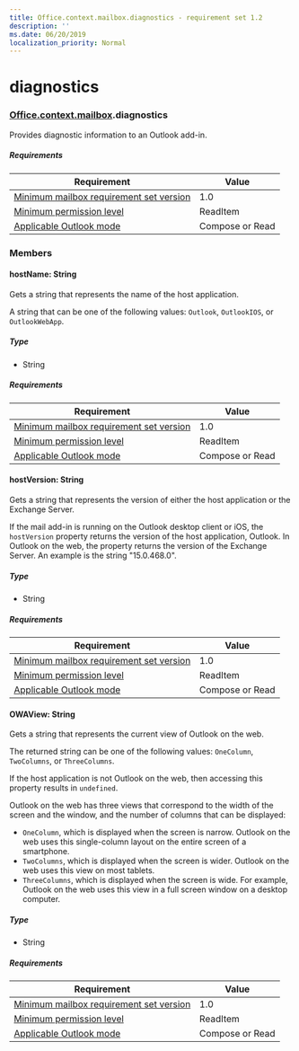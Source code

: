 ```yaml
---
title: Office.context.mailbox.diagnostics - requirement set 1.2
description: ''
ms.date: 06/20/2019
localization_priority: Normal
---
```


# diagnostics

### [Office](Office.md)[.context](Office.context.md)[.mailbox](Office.context.mailbox.md).diagnostics

Provides diagnostic information to an Outlook add-in.

##### Requirements

|Requirement| Value|
|---|---|
|[Minimum mailbox requirement set version](/office/dev/add-ins/reference/requirement-sets/outlook-api-requirement-sets)| 1.0|
|[Minimum permission level](/outlook/add-ins/understanding-outlook-add-in-permissions)| ReadItem|
|[Applicable Outlook mode](/outlook/add-ins/#extension-points)| Compose or Read|

### Members

#### hostName: String

Gets a string that represents the name of the host application.

A string that can be one of the following values: `Outlook`, `OutlookIOS`, or `OutlookWebApp`.

##### Type

*   String

##### Requirements

|Requirement| Value|
|---|---|
|[Minimum mailbox requirement set version](/office/dev/add-ins/reference/requirement-sets/outlook-api-requirement-sets)| 1.0|
|[Minimum permission level](/outlook/add-ins/understanding-outlook-add-in-permissions)| ReadItem|
|[Applicable Outlook mode](/outlook/add-ins/#extension-points)| Compose or Read|

#### hostVersion: String

Gets a string that represents the version of either the host application or the Exchange Server.

If the mail add-in is running on the Outlook desktop client or iOS, the `hostVersion` property returns the version of the host application, Outlook. In Outlook on the web, the property returns the version of the Exchange Server. An example is the string "15.0.468.0".

##### Type

*   String

##### Requirements

|Requirement| Value|
|---|---|
|[Minimum mailbox requirement set version](/office/dev/add-ins/reference/requirement-sets/outlook-api-requirement-sets)| 1.0|
|[Minimum permission level](/outlook/add-ins/understanding-outlook-add-in-permissions)| ReadItem|
|[Applicable Outlook mode](/outlook/add-ins/#extension-points)| Compose or Read|

#### OWAView: String

Gets a string that represents the current view of Outlook on the web.

The returned string can be one of the following values: `OneColumn`, `TwoColumns`, or `ThreeColumns`.

If the host application is not Outlook on the web, then accessing this property results in `undefined`.

Outlook on the web has three views that correspond to the width of the screen and the window, and the number of columns that can be displayed:

*   `OneColumn`, which is displayed when the screen is narrow. Outlook on the web uses this single-column layout on the entire screen of a smartphone.
*   `TwoColumns`, which is displayed when the screen is wider. Outlook on the web uses this view on most tablets.
*   `ThreeColumns`, which is displayed when the screen is wide. For example, Outlook on the web uses this view in a full screen window on a desktop computer.

##### Type

*   String

##### Requirements

|Requirement| Value|
|---|---|
|[Minimum mailbox requirement set version](/office/dev/add-ins/reference/requirement-sets/outlook-api-requirement-sets)| 1.0|
|[Minimum permission level](/outlook/add-ins/understanding-outlook-add-in-permissions)| ReadItem|
|[Applicable Outlook mode](/outlook/add-ins/#extension-points)| Compose or Read|
